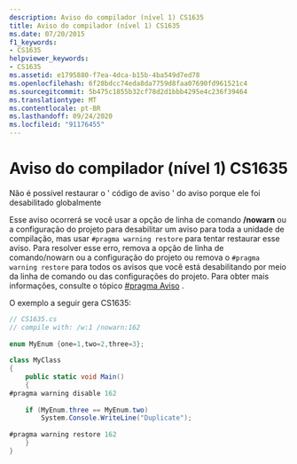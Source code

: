 ```yaml
---
description: Aviso do compilador (nível 1) CS1635
title: Aviso do compilador (nível 1) CS1635
ms.date: 07/20/2015
f1_keywords:
- CS1635
helpviewer_keywords:
- CS1635
ms.assetid: e1795880-f7ea-4dca-b15b-4ba549d7ed78
ms.openlocfilehash: 6f28bdcc74eda8da7759d8faa07690fd961521c4
ms.sourcegitcommit: 5b475c1855b32cf78d2d1bbb4295e4c236f39464
ms.translationtype: MT
ms.contentlocale: pt-BR
ms.lasthandoff: 09/24/2020
ms.locfileid: "91176455"
---
```

# <a name="compiler-warning-level-1-cs1635"></a>Aviso do compilador (nível 1) CS1635

Não é possível restaurar o ' código de aviso ' do aviso porque ele foi desabilitado globalmente  
  
 Esse aviso ocorrerá se você usar a opção de linha de comando **/nowarn** ou a configuração do projeto para desabilitar um aviso para toda a unidade de compilação, mas usar `#pragma warning restore` para tentar restaurar esse aviso. Para resolver esse erro, remova a opção de linha de comando/nowarn ou a configuração do projeto ou remova o `#pragma warning restore` para todos os avisos que você está desabilitando por meio da linha de comando ou das configurações do projeto. Para obter mais informações, consulte o tópico [#pragma Aviso](../language-reference/preprocessor-directives/preprocessor-pragma-warning.md) .  
  
 O exemplo a seguir gera CS1635:  
  
```csharp  
// CS1635.cs  
// compile with: /w:1 /nowarn:162  
  
enum MyEnum {one=1,two=2,three=3};  
  
class MyClass  
{  
    public static void Main()  
    {  
#pragma warning disable 162  
  
    if (MyEnum.three == MyEnum.two)  
        System.Console.WriteLine("Duplicate");  
  
#pragma warning restore 162  
    }  
}  
```
